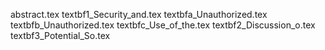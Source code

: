 abstract.tex
textbf1_Security_and.tex
textbfa_Unauthorized.tex
textbfb_Unauthorized.tex
textbfc_Use_of_the.tex
textbf2_Discussion_o.tex
textbf3_Potential_So.tex
